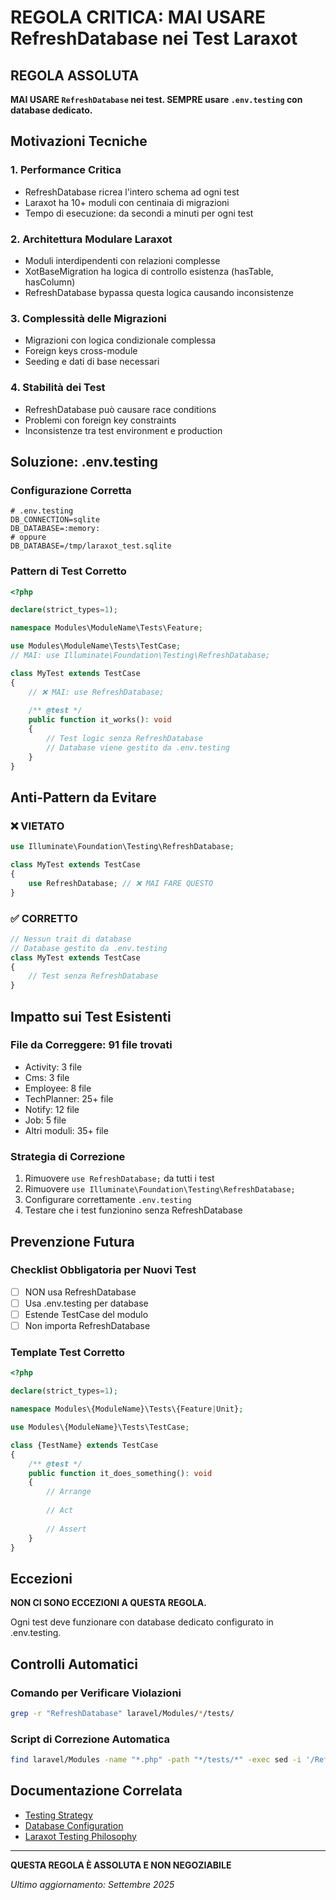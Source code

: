 # REGOLA CRITICA: MAI USARE RefreshDatabase nei Test Laraxot

## REGOLA ASSOLUTA
**MAI USARE `RefreshDatabase` nei test. SEMPRE usare `.env.testing` con database dedicato.**

## Motivazioni Tecniche

### 1. Performance Critica
- RefreshDatabase ricrea l'intero schema ad ogni test
- Laraxot ha 10+ moduli con centinaia di migrazioni
- Tempo di esecuzione: da secondi a minuti per ogni test

### 2. Architettura Modulare Laraxot
- Moduli interdipendenti con relazioni complesse
- XotBaseMigration ha logica di controllo esistenza (hasTable, hasColumn)
- RefreshDatabase bypassa questa logica causando inconsistenze

### 3. Complessità delle Migrazioni
- Migrazioni con logica condizionale complessa
- Foreign keys cross-module
- Seeding e dati di base necessari

### 4. Stabilità dei Test
- RefreshDatabase può causare race conditions
- Problemi con foreign key constraints
- Inconsistenze tra test environment e production

## Soluzione: .env.testing

### Configurazione Corretta
```env
# .env.testing
DB_CONNECTION=sqlite
DB_DATABASE=:memory:
# oppure
DB_DATABASE=/tmp/laraxot_test.sqlite
```

### Pattern di Test Corretto
```php
<?php

declare(strict_types=1);

namespace Modules\ModuleName\Tests\Feature;

use Modules\ModuleName\Tests\TestCase;
// MAI: use Illuminate\Foundation\Testing\RefreshDatabase;

class MyTest extends TestCase
{
    // ❌ MAI: use RefreshDatabase;
    
    /** @test */
    public function it_works(): void
    {
        // Test logic senza RefreshDatabase
        // Database viene gestito da .env.testing
    }
}
```

## Anti-Pattern da Evitare

### ❌ VIETATO
```php
use Illuminate\Foundation\Testing\RefreshDatabase;

class MyTest extends TestCase
{
    use RefreshDatabase; // ❌ MAI FARE QUESTO
}
```

### ✅ CORRETTO
```php
// Nessun trait di database
// Database gestito da .env.testing
class MyTest extends TestCase
{
    // Test senza RefreshDatabase
}
```

## Impatto sui Test Esistenti

### File da Correggere: 91 file trovati
- Activity: 3 file
- Cms: 3 file  
- Employee: 8 file
- TechPlanner: 25+ file
- Notify: 12 file
- Job: 5 file
- Altri moduli: 35+ file

### Strategia di Correzione
1. Rimuovere `use RefreshDatabase;` da tutti i test
2. Rimuovere `use Illuminate\Foundation\Testing\RefreshDatabase;`
3. Configurare correttamente `.env.testing`
4. Testare che i test funzionino senza RefreshDatabase

## Prevenzione Futura

### Checklist Obbligatoria per Nuovi Test
- [ ] NON usa RefreshDatabase
- [ ] Usa .env.testing per database
- [ ] Estende TestCase del modulo
- [ ] Non importa RefreshDatabase

### Template Test Corretto
```php
<?php

declare(strict_types=1);

namespace Modules\{ModuleName}\Tests\{Feature|Unit};

use Modules\{ModuleName}\Tests\TestCase;

class {TestName} extends TestCase
{
    /** @test */
    public function it_does_something(): void
    {
        // Arrange
        
        // Act
        
        // Assert
    }
}
```

## Eccezioni
**NON CI SONO ECCEZIONI A QUESTA REGOLA.**

Ogni test deve funzionare con database dedicato configurato in .env.testing.

## Controlli Automatici

### Comando per Verificare Violazioni
```bash
grep -r "RefreshDatabase" laravel/Modules/*/tests/
```

### Script di Correzione Automatica
```bash
find laravel/Modules -name "*.php" -path "*/tests/*" -exec sed -i '/RefreshDatabase/d' {} \;
```

## Documentazione Correlata
- [Testing Strategy](../docs/testing-strategy.md)
- [Database Configuration](../docs/database-testing.md)
- [Laraxot Testing Philosophy](../docs/laraxot-testing.md)

---

**QUESTA REGOLA È ASSOLUTA E NON NEGOZIABILE**

*Ultimo aggiornamento: Settembre 2025*

